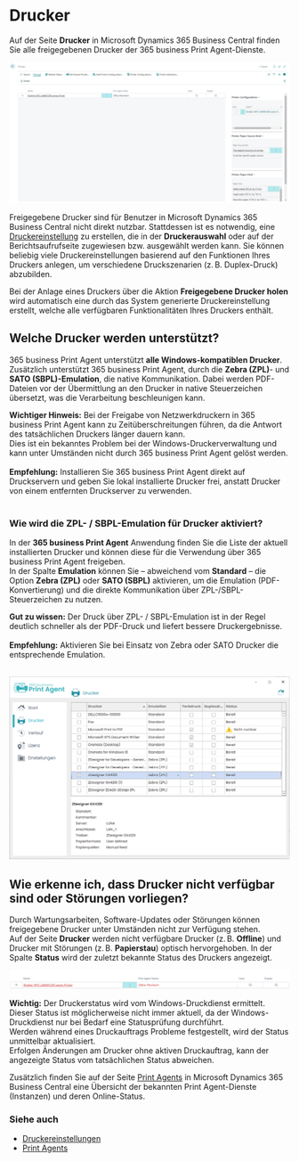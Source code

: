 # Drucker

Auf der Seite **Drucker** in Microsoft Dynamics 365 Business Central finden Sie alle freigegebenen Drucker der 365 business Print Agent-Dienste.

![Drucker](/assets/images/365-business-print-agent/87afe451377b606dffb0d548cac691fcc4c6bdbf02744a21204a1ee825389a30.png)  

Freigegebene Drucker sind für Benutzer in Microsoft Dynamics 365 Business Central nicht direkt nutzbar. Stattdessen ist es notwendig, eine [Druckereinstellung](printer-configuration.md) zu erstellen, die in der **Druckerauswahl** oder auf der Berichtsaufrufseite zugewiesen bzw. ausgewählt werden kann.
Sie können beliebig viele Druckereinstellungen basierend auf den Funktionen Ihres Druckers anlegen, um verschiedene Druckszenarien (z. B. Duplex-Druck) abzubilden.

Bei der Anlage eines Druckers über die Aktion **Freigegebene Drucker holen** wird automatisch eine durch das System generierte Druckereinstellung erstellt, welche alle verfügbaren Funktionalitäten Ihres Druckers enthält.

## Welche Drucker werden unterstützt?

365 business Print Agent unterstützt **alle Windows-kompatiblen Drucker**.<br>
Zusätzlich unterstützt 365 business Print Agent, durch die **Zebra (ZPL)**- und **SATO (SBPL)-Emulation**, die native Kommunikation. Dabei werden PDF-Dateien vor der Übermittlung an den Drucker in native Steuerzeichen übersetzt, was die Verarbeitung beschleunigen kann.

<div class="alert alert-notice">
	<i class="fa-light fa-hand-point-up fa-lg" style="--fa-secondary-color: #FF0000; --fa-primary-color: #111111; --fa-secondary-opacity: 0.7"></i> <strong>Wichtiger Hinweis:</strong>
	Bei der Freigabe von Netzwerkdruckern in 365 business Print Agent kann zu Zeitüberschreitungen führen, da die Antwort des tatsächlichen Druckers länger dauern kann.<br>
	Dies ist ein bekanntes Problem bei der Windows-Druckerverwaltung und kann unter Umständen nicht durch 365 business Print Agent gelöst werden.<br><br>
	<strong>Empfehlung:</strong> Installieren Sie 365 business Print Agent direkt auf Druckservern und geben Sie lokal installierte Drucker frei, anstatt Drucker von einem entfernten Druckserver zu verwenden.
</div>

<br>

### Wie wird die ZPL- / SBPL-Emulation für Drucker aktiviert?

In der **365 business Print Agent** Anwendung finden Sie die Liste der aktuell installierten Drucker und können diese für die Verwendung über 365 business Print Agent freigeben.  
In der Spalte **Emulation** können Sie – abweichend vom **Standard** – die Option **Zebra (ZPL)** oder **SATO (SBPL)** aktivieren, um die Emulation (PDF-Konvertierung) und die direkte Kommunikation über ZPL-/SBPL-Steuerzeichen zu nutzen.

<div class="alert alert-info">
    <i class="fa-duotone fa-thin fa-lightbulb fa-lg" style="--fa-secondary-color: #00b7c3; --fa-primary-color: #111111;"></i> <strong>Gut zu wissen:</strong>
	Der Druck über ZPL- / SBPL-Emulation ist in der Regel deutlich schneller als der PDF-Druck und liefert bessere Druckergebnisse.<br><br>
	<strong>Empfehlung:</strong> Aktivieren Sie bei Einsatz von Zebra oder SATO Drucker die entsprechende Emulation.
</div>
<br>

![Print Agent Emulation Auswahl](/assets/images/365-business-print-agent/f3a6d3399196eee57e21ab24063897c7fb91e03c05e08c8cd7dbc8538804ef53.png)
<br>

## Wie erkenne ich, dass Drucker nicht verfügbar sind oder Störungen vorliegen?

Durch Wartungsarbeiten, Software-Updates oder Störungen können freigegebene Drucker unter Umständen nicht zur Verfügung stehen.  
Auf der Seite **Drucker** werden nicht verfügbare Drucker (z. B. __Offline__) und Drucker mit Störungen (z. B. __Papierstau__) optisch hervorgehoben. In der Spalte **Status** wird der zuletzt bekannte Status des Druckers angezeigt.

![Nicht verfügbarer Drucker](/assets/images/365-business-print-agent/d0b9f0f4f2d7ac5404b0414ce7a9c9827fc102a43e91af13d1636e411b4dbd7d.png)

<div class="alert alert-warn">
    <i class="fa-light fa-triangle-exclamation fa-lg"></i> <strong>Wichtig:</strong>
	Der Druckerstatus wird vom Windows-Druckdienst ermittelt. Dieser Status ist möglicherweise nicht immer aktuell, da der Windows-Druckdienst nur bei Bedarf eine Statusprüfung durchführt.<br>
	Werden während eines Druckauftrags Probleme festgestellt, wird der Status unmittelbar aktualisiert.<br>
	Erfolgen Änderungen am Drucker ohne aktiven Druckauftrag, kann der angezeigte Status vom tatsächlichen Status abweichen.
</div>

Zusätzlich finden Sie auf der Seite [Print Agents](print-agent-clients.md) in Microsoft Dynamics 365 Business Central eine Übersicht der bekannten Print Agent-Dienste (Instanzen) und deren Online-Status.


### Siehe auch  

 - [Druckereinstellungen](printer-configuration.md)
 - [Print Agents](print-agent-clients.md)